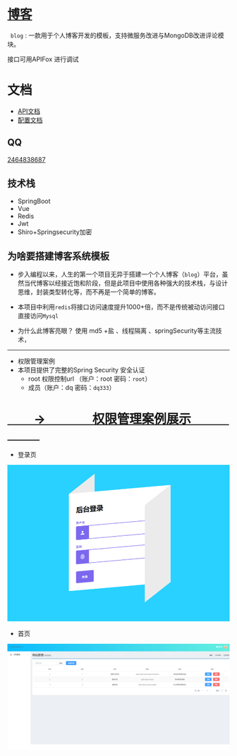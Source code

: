 

# <a href="http://www.dqstudy.work:8080/#/">博客</a>



 <code> blog</code> : 一款用于个人博客开发的模板，支持微服务改进与MongoDB改进评论模块。

接口可用APIFox 进行调试



# 文档

* <a href="./doc/api">API文档</a>
* <a href="./doc/sql">配置文档</a>



## QQ

 <a href="https://qm.qq.com/cgi-bin/qm/qr?k=4OvO7bgRAhSLX0J2WXVbCWbY7hL7gMYd&jump_from=webapi">2464838687</a>



## 技术栈

* SpringBoot
* Vue
* Redis
* Jwt 
* Shiro+Springsecurity加密



## 为啥要搭建博客系统模板



* 步入编程以来，人生的第一个项目无异于搭建一个个人博客（<code>blog</code>）平台，虽然当代博客以经接近饱和阶段，但是此项目中使用各种强大的技术栈，与设计思维，封装类型转化等，而不再是一个简单的博客。



* 本项目中利用<code>redis</code>将接口访问速度提升1000+倍，而不是传统被动访问接口直接访问<code>Mysql</code>



* 为什么此博客亮眼？ 使用 md5 +盐 、线程隔离 、springSecurity等主流技术， 





<hr>

* 权限管理案例
* 本项目提供了完整的Spring Security 安全认证
  * root 权限控制url （账户：root  密码：<code>root</code>）
  * 成员（账户：dq  密码：<code>dq333</code>）

# <a href="http://www.dqstudy.work:8889/login.html">         ->                权限管理案例展示                         </a>

* 登录页

![image-20220706210557228](README.assets/image-20220706210557228.png)



* 首页

![image-20220706210706124](README.assets/image-20220706210706124.png)